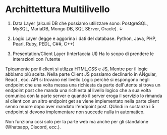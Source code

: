 # Archittettura Multilivello 

1) Data Layer (alcuni DB che possiamo utilizzare sono:
    PostgreSQL, MySQL, MariaDB, Mongo DB, SQL SErver, Oracle). 
     ↓
2) Logic Layer (legge e aggorina i dati del database. 
    Python, Java, PHP, Pearl, Ruby, PEDL, C##, C++) 

3) Presentation/Client Layer (Interfaccia UI) Ha lo scopo di prendere le interazioni con l'utente

Tpicamente per il client si utlizza HTML,CSS e JS,
Mentre per il logic abbiamo più scelta. 
Nella parte Client JS possiamo declinarlo in ANgular, React , ecc. 
API si trovano nel livello Logic perchè si espongono negli endpoint che una volta messa una richiesta da parte dell'utente si trova un endpoint post che manda una richiesta al livello logico che a sua volta comunica con la parte server e quando il server eroga il servizio lo rimanda al client con un altro endpoint get se viene implementato nella parte client senno muore dopo aver mandato l'endpoint post.
QUindi in sostanza i 5 endpoint si devono implementare non succede nulla in automatico.




Non funziona cosi solo per la parte web ma anche per gli standalone (Whatsapp, Discord, ecc.).

